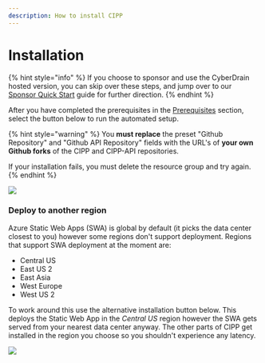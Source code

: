 ```yaml
---
description: How to install CIPP
---
```


# Installation

{% hint style="info" %}
If you choose to sponsor and use the CyberDrain hosted version, you can skip over these steps, and jump over to our [Sponsor Quick Start](../installation/broken-reference/) guide for further direction.
{% endhint %}

After you have completed the prerequisites in the [Prerequisites](https://docs.cipp.app/setup/installation/index) section, select the button below to run the automated setup.

{% hint style="warning" %}
You **must replace** the preset "Github Repository" and "Github API Repository" fields with the URL's of **your own Github forks** of the CIPP and CIPP-API repositories.

If your installation fails, you must delete the resource group and try again.
{% endhint %}

[![](https://aka.ms/deploytoazurebutton)](https://portal.azure.com/#create/Microsoft.Template/uri/https%3A%2F%2Fraw.githubusercontent.com%2FKelvinTegelaar%2FCIPP%2Fdev%2Fdeployment%2FAzureDeploymentTemplate.json)

### Deploy to another region

Azure Static Web Apps (SWA) is global by default (it picks the data center closest to you) however some regions don't support deployment. Regions that support SWA deployment at the moment are:

* Central US
* East US 2
* East Asia
* West Europe
* West US 2

To work around this use the alternative installation button below. This deploys the Static Web App in the _Central US_ region however the SWA gets served from your nearest data center anyway. The other parts of CIPP get installed in the region you choose so you shouldn't experience any latency.

[![](https://aka.ms/deploytoazurebutton)](https://portal.azure.com/#create/Microsoft.Template/uri/https%3A%2F%2Fraw.githubusercontent.com%2FKelvinTegelaar%2FCIPP%2Fdev%2Fdeployment%2FAzureDeploymentTemplate_regionoptions.json)
